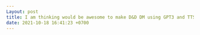 ```yaml
---
Layout: post
title: I am thinking would be awesome to make D&D DM using GPT3 and TTS
date: 2021-10-18 16:41:23 +0700
---
```


